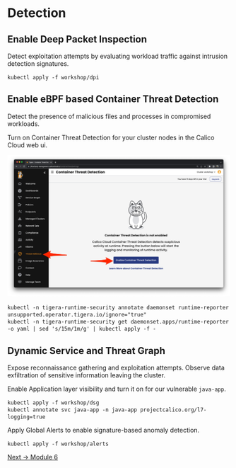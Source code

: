 # Detection


## Enable Deep Packet Inspection

Detect exploitation attempts by evaluating workload traffic against intrusion detection signatures.

```
kubectl apply -f workshop/dpi
```

## Enable eBPF based Container Threat Detection

Detect the presence of malicious files and processes in compromised workloads.

Turn on Container Threat Detection for your cluster nodes in the Calico Cloud web ui. 

![intro](img/cc-enable-treat-detection.png)

```
kubectl -n tigera-runtime-security annotate daemonset runtime-reporter unsupported.operator.tigera.io/ignore="true"
kubectl -n tigera-runtime-security get daemonset.apps/runtime-reporter -o yaml | sed 's/15m/1m/g' | kubectl apply -f -
```

## Dynamic Service and Threat Graph

Expose reconnaissance gathering and exploitation attempts. Observe data exfiltration of sensitive information leaving the cluster. 

Enable Application layer visibility and turn it on for our vulnerable `java-app`.

```
kubectl apply -f workshop/dsg
kubectl annotate svc java-app -n java-app projectcalico.org/l7-logging=true
```

Apply Global Alerts to enable signature-based anomaly detection.

```
kubectl apply -f workshop/alerts
```



[Next -> Module 6](exploitation.md)
